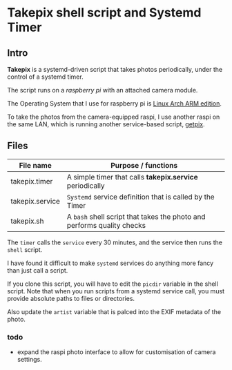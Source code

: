 <!--- readme.md
created 25 September 2016 (because of an effective little nag banner in github).
-->

# Takepix shell script and Systemd Timer

## Intro
**Takepix** is a systemd-driven script that takes photos periodically, under the control of a systemd timer.

The script runs on a *raspberry pi* with an attached camera module.

The Operating System that I use for raspberry pi is [Linux Arch ARM edition](https://archlinuxarm.org).

To take the photos from the camera-equipped raspi, I use another raspi on the same LAN, which is running another service-based script, [getpix](../f3rr3t/raspi-getpix).

## Files

File name | Purpose / functions
----------|--------------------
takepix.timer|A simple timer that calls **takepix.service** periodically
takepix.service| `Systemd` service definition that is called by the Timer 
takepix.sh|A `bash` shell script that takes the photo and performs quality checks

The `timer` calls the `service` every 30 minutes, and the service then runs the `shell` script.

I have found it difficult to make `systemd` services do anything more fancy than just call a script. 

If you clone this script, you will have to edit the `picdir` variable in the shell script. Note that when you run scripts from a systemd service call, you must provide absolute paths to files or directories.

Also update the `artist` variable that is palced into the EXIF metadata of the photo.

### todo

- expand the raspi photo interface to allow for customisation of camera settings.

